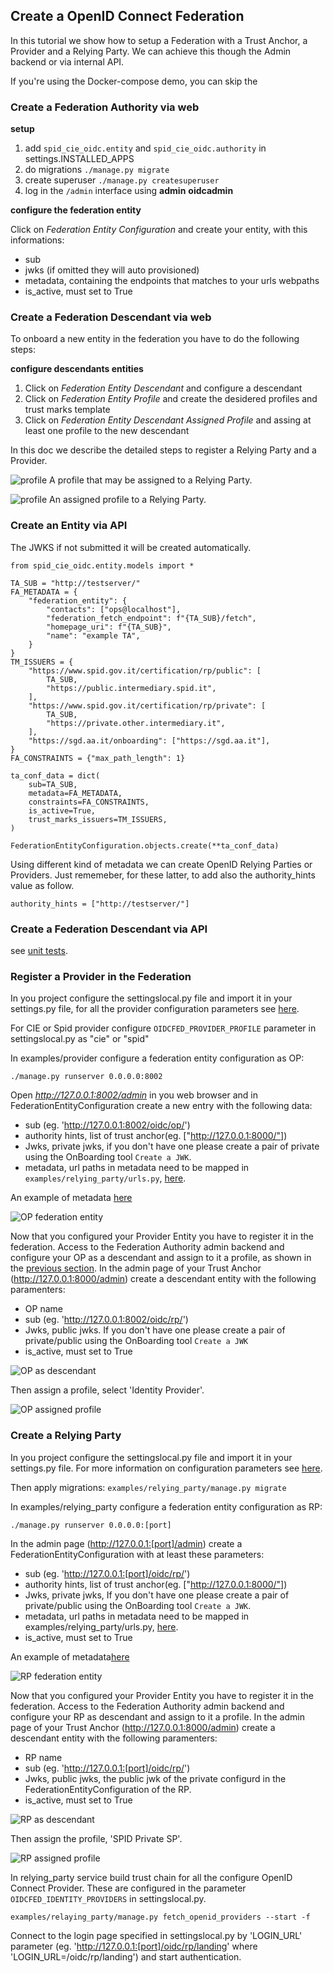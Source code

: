 ## Create a OpenID Connect Federation

In this tutorial we show how to setup a Federation with a Trust Anchor, a Provider and a Relying Party.
We can achieve this though the Admin backend or via internal API.

If you're using the Docker-compose demo, you can skip the 

### Create a Federation Authority via web

__setup__
1. add `spid_cie_oidc.entity` and `spid_cie_oidc.authority` in settings.INSTALLED_APPS
2. do migrations `./manage.py migrate`
3. create superuser `./manage.py createsuperuser`
4. log in the `/admin` interface using __admin__ __oidcadmin__

__configure the federation entity__

Click on _Federation Entity Configuration_ and create your entity, with this informations:

- sub
- jwks (if omitted they will auto provisioned)
- metadata, containing the endpoints that matches to your urls webpaths
- is_active, must set to True

### Create a Federation Descendant via web

To onboard a new entity in the federation you have to do the following steps:

__configure descendants entities__
1. Click on _Federation Entity Descendant_ and configure a descendant
2. Click on _Federation Entity Profile_ and create the desidered profiles and trust marks template
3. Click on _Federation Entity Descendant Assigned Profile_ and assing at least one profile to the new descendant

In this doc we describe the detailed steps to register a Relying Party and a Provider.

![profile](images/profiles.png)
A profile that may be assigned to a Relying Party.


![profile](images/assigned_profile.png)
An assigned profile to a Relying Party.


### Create an Entity via API

The JWKS if not submitted it will be created automatically.

````
from spid_cie_oidc.entity.models import *

TA_SUB = "http://testserver/"
FA_METADATA = {
    "federation_entity": {
        "contacts": ["ops@localhost"],
        "federation_fetch_endpoint": f"{TA_SUB}/fetch",
        "homepage_uri": f"{TA_SUB}",
        "name": "example TA",
    }
}
TM_ISSUERS = {
    "https://www.spid.gov.it/certification/rp/public": [
        TA_SUB,
        "https://public.intermediary.spid.it",
    ],
    "https://www.spid.gov.it/certification/rp/private": [
        TA_SUB,
        "https://private.other.intermediary.it",
    ],
    "https://sgd.aa.it/onboarding": ["https://sgd.aa.it"],
}
FA_CONSTRAINTS = {"max_path_length": 1}

ta_conf_data = dict(
    sub=TA_SUB,
    metadata=FA_METADATA,
    constraints=FA_CONSTRAINTS,
    is_active=True,
    trust_marks_issuers=TM_ISSUERS,
)

FederationEntityConfiguration.objects.create(**ta_conf_data)
````

Using different kind of metadata we can create OpenID Relying Parties or Providers.
Just rememeber, for these latter, to add also the authority_hints value as follow.

````
authority_hints = ["http://testserver/"]
````

### Create a Federation Descendant via API

see [unit tests](https://github.com/italia/spid-cie-oidc-django/blob/main/spid_cie_oidc/authority/tests/test_02_trust_anchor_intermediary.py#L32).


### Register a Provider in the Federation

In you project configure the settingslocal.py file and import it in your settings.py file, for all the
 provider configuration parameters see [here](https://github.com/italia/spid-cie-oidc-django/blob/newbranch/docs/technical_specifications/PROVIDER.md).
 

For CIE or Spid provider configure `OIDCFED_PROVIDER_PROFILE` parameter in settingslocal.py as "cie" or "spid"

In examples/provider configure a federation entity configuration as OP:

````
./manage.py runserver 0.0.0.0:8002
````
Open _http://127.0.0.1:8002/admin_ in you web browser and in FederationEntityConfiguration create a new entry with the following data:

- sub (eg. 'http://127.0.0.1:8002/oidc/op/')
- authority hints, list of trust anchor(eg. ["http://127.0.0.1:8000/"])
- Jwks, private jwks, if you don't have one please create a pair of private using the OnBoarding tool `Create a JWK`.
- metadata, url paths in metadata need to be mapped in `examples/relying_party/urls.py`, [here](https://github.com/italia/spid-cie-oidc-django/blob/dev/examples/provider/provider/urls.py#L48).

An example of metadata [here](https://github.com/italia/spid-cie-oidc-django/blob/dev/spid_cie_oidc/provider/tests/settings.py#L20)

![OP federation entity](images/op_federation_entity.png)

Now that you configured your Provider Entity you have to register it in the federation.
Access to the Federation Authority admin backend and configure your OP as a descendant and assign to it a profile, as shown in the [previous section](#create-a-federation-descendant-via-web).
In the admin page of your Trust Anchor (http://127.0.0.1:8000/admin) create a descendant entity with the following paramenters:

- OP name
- sub (eg. 'http://127.0.0.1:8002/oidc/rp/')
- Jwks, public jwks. If you don't have one please create a pair of private/public using the OnBoarding tool `Create a JWK`
- is_active, must set to True

![OP as descendant](images/op_descendant.png)

Then assign a profile, select 'Identity Provider'.

![OP assigned profile](images/op_assigned_profile.png)


### Create a Relying Party

In you project configure the settingslocal.py file and import it in your settings.py file.
For more information on configuration parameters see [here](https://github.com/italia/spid-cie-oidc-django/blob/dev/docs/technical_specifications/RELYING_PARTY.md).

Then apply migrations:
 ````examples/relying_party/manage.py migrate````

In examples/relying_party configure a federation entity configuration as RP:

````
./manage.py runserver 0.0.0.0:[port]
````
In the admin page (http://127.0.0.1:[port]/admin) create a FederationEntityConfiguration with at least these parameters:

- sub (eg. 'http://127.0.0.1:[port]/oidc/rp/')
- authority hints, list of trust anchor(eg. ["http://127.0.0.1:8000/"])
- Jwks, private jwks, If you don't have one please create a pair of private/public using the OnBoarding tool `Create a JWK`.
- metadata, url paths in metadata need to be mapped in examples/relying_party/urls.py, [here](https://github.com/italia/spid-cie-oidc-django/blob/dev/examples/relying_party/relying_party/urls.py#L42).
- is_active, must set to True

An example of metadata[here](https://github.com/italia/spid-cie-oidc-django/blob/dev/spid_cie_oidc/authority/tests/settings.py#L91)

![RP federation entity](images/rp_federation_entity.png)


Now that you configured your Provider Entity you have to register it in the federation.
Access to the Federation Authority admin backend and configure your RP as descendant and assign to it a profile.
In the admin page of your Trust Anchor (http://127.0.0.1:8000/admin) create a descendant entity with the following paramenters:

- RP name
- sub (eg. 'http://127.0.0.1:[port]/oidc/rp/')
- Jwks, public jwks, the public jwk of the private configurd in the FederationEntityConfiguration of the RP.
- is_active, must set to True

![RP as descendant](images/rp_descendant.png)

Then assign the profile, 'SPID Private SP'.

![RP assigned profile](images/rp_assigned_profile.png)


In relying_party service build trust chain for all the configure OpenID Connect Provider. These are configured in the parameter `OIDCFED_IDENTITY_PROVIDERS` in settingslocal.py.
````
examples/relaying_party/manage.py fetch_openid_providers --start -f
````

Connect to the login page specified in settingslocal.py by 'LOGIN_URL' parameter (eg. 'http://127.0.0.1:[port]/oidc/rp/landing' where 'LOGIN_URL=/oidc/rp/landing') and start authentication.
